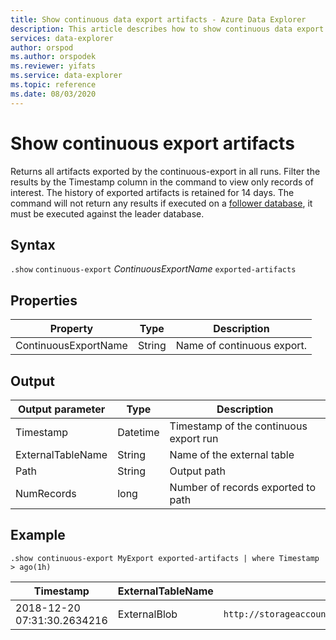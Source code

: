 ```yaml
---
title: Show continuous data export artifacts - Azure Data Explorer
description: This article describes how to show continuous data export artifacts in Azure Data Explorer.
services: data-explorer
author: orspod
ms.author: orspodek
ms.reviewer: yifats
ms.service: data-explorer
ms.topic: reference
ms.date: 08/03/2020
---
```

# Show continuous export artifacts

Returns all artifacts exported by the continuous-export in all runs. Filter the results by the Timestamp column in the command to view only records of interest. The history of exported artifacts is retained for 14 days.
The command will not return any results if executed on a [follower database](../../../follower.md), it must be executed against the leader database.

## Syntax

`.show` `continuous-export` *ContinuousExportName* `exported-artifacts`

## Properties

| Property             | Type   | Description                |
|----------------------|--------|----------------------------|
| ContinuousExportName | String | Name of continuous export. |

## Output

| Output parameter  | Type     | Description                            |
|-------------------|----------|----------------------------------------|
| Timestamp         | Datetime | Timestamp of the continuous export run |
| ExternalTableName | String   | Name of the external table             |
| Path              | String   | Output path                            |
| NumRecords        | long     | Number of records exported to path     |

## Example

```kusto
.show continuous-export MyExport exported-artifacts | where Timestamp > ago(1h)
```

| Timestamp                   | ExternalTableName | Path             | NumRecords | SizeInBytes |
|-----------------------------|-------------------|------------------|------------|-------------|
| 2018-12-20 07:31:30.2634216 | ExternalBlob      | `http://storageaccount.blob.core.windows.net/container1/1_6ca073fd4c8740ec9a2f574eaa98f579.csv` | 10                          | 1024              |
